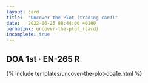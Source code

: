 ```yaml
---
layout: card
title:  "Uncover the Plot (trading card)"
date:   2022-06-25 08:44:00 +0100
permalink: uncover-the-plot_(card)
incomplete: true
---
```


## DOA 1st &middot; EN-265 R

{% include templates/uncover-the-plot-doa1e.html %}